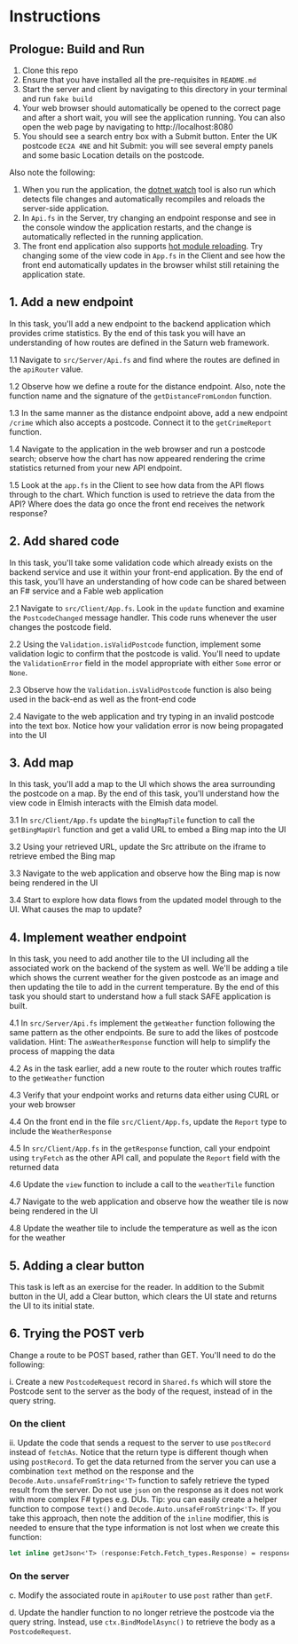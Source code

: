 # Instructions

## Prologue: Build and Run
1. Clone this repo
1. Ensure that you have installed all the pre-requisites in `README.md`
1. Start the server and client by navigating to this directory in your terminal and run ```fake build```
1. Your web browser should automatically be opened to the correct page and after a short wait, you will see the application running. You can also open the web page by navigating to http://localhost:8080
1. You should see a search entry box with a Submit button. Enter the UK postcode `EC2A 4NE` and hit Submit: you will see several empty panels and some basic Location details on the postcode.

Also note the following:

1. When you run the application, the [dotnet watch](https://docs.microsoft.com/en-us/aspnet/core/tutorials/dotnet-watch) tool is also run which detects file changes and automatically recompiles and reloads the server-side application.
1. In `Api.fs` in the Server, try changing an endpoint response and see in the console window the application restarts, and the change is automatically reflected in the running application.
1. The front end application also supports [hot module reloading](https://webpack.js.org/concepts/hot-module-replacement/). Try changing some of the view code in `App.fs` in the Client and see how the front end automatically updates in the browser whilst still retaining the application state.

## 1. Add a new endpoint
In this task, you'll add a new endpoint to the backend application which provides crime statistics. By the end of this task you will have an understanding of how routes are defined in the Saturn web framework.

1.1 Navigate to ```src/Server/Api.fs``` and find where the routes are defined in the `apiRouter` value.

1.2 Observe how we define a route for the distance endpoint. Also, note the function name and the signature of the ```getDistanceFromLondon``` function.

1.3 In the same manner as the distance endpoint above, add a new endpoint ```/crime``` which also accepts a postcode. Connect it to the ```getCrimeReport``` function.

1.4 Navigate to the application in the web browser and run a postcode search; observe how the chart has now appeared rendering the crime statistics returned from your new API endpoint.

1.5 Look at the `app.fs` in the Client to see how data from the API flows through to the chart. Which function is used to retrieve the data from the API? Where does the data go once the front end receives the network response?

## 2. Add shared code

In this task, you'll take some validation code which already exists on the backend service and use it within your front-end application. By the end of this task, you'll have an understanding of how code can be shared between an F# service and a Fable web application

2.1 Navigate to ```src/Client/App.fs```. Look in the ```update``` function and examine the ```PostcodeChanged``` message handler. This code runs whenever the user changes the postcode field.

2.2 Using the ```Validation.isValidPostcode``` function, implement some validation logic to confirm that the postcode is valid. You'll need to update the ```ValidationError``` field in the model appropriate with either ```Some``` error or ```None```.

2.3 Observe how the ```Validation.isValidPostcode``` function is also being used in the back-end as well as the front-end code

2.4 Navigate to the web application and try typing in an invalid postcode into the text box. Notice how your validation error is now being propagated into the UI

## 3. Add map

In this task, you'll add a map to the UI which shows the area surrounding the postcode on a map. By the end of this task, you'll understand how the view code in Elmish interacts with the Elmish data model.

3.1 In ```src/Client/App.fs``` update the ```bingMapTile``` function to call the ```getBingMapUrl``` function and get a valid URL to embed a Bing map into the UI

3.2 Using your retrieved URL, update the Src attribute on the iframe to retrieve embed the Bing map

3.3 Navigate to the web application and observe how the Bing map is now being rendered in the UI

3.4 Start to explore how data flows from the updated model through to the UI. What causes the map to update?

## 4. Implement weather endpoint

In this task, you need to add another tile to the UI including all the associated work on the backend of the system as well. We'll be adding a tile which shows the current weather for the given postcode as an image and then updating the tile to add in the current temperature. By the end of this task you should start to understand how a full stack SAFE application is built.

4.1 In ```src/Server/Api.fs``` implement the ```getWeather``` function following the same pattern as the other endpoints. Be sure to add the likes of postcode validation. Hint: The ```asWeatherResponse``` function will help to simplify the process of mapping the data

4.2 As in the task earlier, add a new route to the router which routes traffic to the ```getWeather``` function

4.3 Verify that your endpoint works and returns data either using CURL or your web browser

4.4 On the front end in the file ```src/Client/App.fs```, update the ```Report``` type to include the ```WeatherResponse```

4.5 In ```src/Client/App.fs``` in the ```getResponse``` function, call your endpoint using `tryFetch` as the other API call, and populate the `Report` field with the returned data

4.6 Update the ```view``` function to include a call to the ```weatherTile``` function

4.7 Navigate to the web application and observe how the weather tile is now being rendered in the UI

4.8 Update the weather tile to include the temperature as well as the icon for the weather

## 5. Adding a clear button

This task is left as an exercise for the reader. In addition to the Submit button in the UI, add a Clear button, which clears the UI state and returns the UI to its initial state.

## 6. Trying the POST verb

Change a route to be POST based, rather than GET. You'll need to do the following:

i. Create a new ```PostcodeRequest``` record in ```Shared.fs``` which will store the Postcode sent to the server as the body of the request, instead of in the query string.

### On the client
ii. Update the code that sends a request to the server to use ```postRecord``` instead of ```fetchAs```. Notice that the return type is different though when using ```postRecord```. To get the data returned from the server you can use a combination ```text``` method on the response and the ```Decode.Auto.unsafeFromString<'T>``` function to safely retrieve the typed result from the server. Do not use ```json``` on the response as it does not work with more complex F# types e.g. DUs. Tip: you can easily create a helper function to compose ```text()``` and ```Decode.Auto.unsafeFromString<'T>```. If you take this approach, then note the addition of the ``inline`` modifier, this is needed to ensure that the type information is not lost when we create this function:

```fsharp
let inline getJson<'T> (response:Fetch.Fetch_types.Response) = response.text() |> Promise.map Decode.Auto.unsafeFromString<'T>
```


### On the server
c. Modify the associated route in ```apiRouter``` to use ```post``` rather than ```getF```.

d. Update the handler function to no longer retrieve the postcode via the query string. Instead, use ```ctx.BindModelAsync()``` to retrieve the body as a ```PostcodeRequest```.
